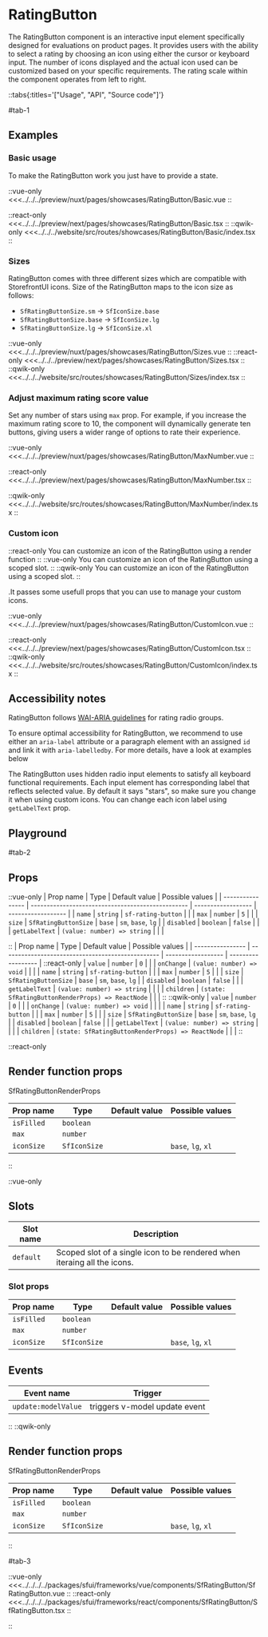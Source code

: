 # RatingButton

The RatingButton component is an interactive input element specifically designed for evaluations on product pages. It provides users with the ability to select a rating by choosing an icon using either the cursor or keyboard input. The number of icons displayed and the actual icon used can be customized based on your specific requirements. The rating scale within the component operates from left to right.

::tabs{:titles='["Usage", "API", "Source code"]'}

#tab-1

## Examples

### Basic usage

To make the RatingButton work you just have to provide a state.

<Showcase showcase-name="RatingButton/Basic" style="min-height:250px">

::vue-only
<<<../../../preview/nuxt/pages/showcases/RatingButton/Basic.vue
::

::react-only
<<<../../../preview/next/pages/showcases/RatingButton/Basic.tsx
::
::qwik-only
<<<../../../website/src/routes/showcases/RatingButton/Basic/index.tsx
::

</Showcase>

### Sizes

RatingButton comes with three different sizes which are compatible with StorefrontUI icons. Size of the RatingButton maps to the icon size as follows:

- `SfRatingButtonSize.sm` -> `SfIconSize.base`
- `SfRatingButtonSize.base` -> `SfIconSize.lg`
- `SfRatingButtonSize.lg` -> `SfIconSize.xl`

<Showcase showcase-name="RatingButton/Sizes" style="min-height:250px">

::vue-only
<<<../../../preview/nuxt/pages/showcases/RatingButton/Sizes.vue
::
::react-only
<<<../../../preview/next/pages/showcases/RatingButton/Sizes.tsx
::
::qwik-only
<<<../../../website/src/routes/showcases/RatingButton/Sizes/index.tsx
::

</Showcase>

### Adjust maximum rating score value

Set any number of stars using `max` prop. For example, if you increase the maximum rating score to 10, the component will dynamically generate ten buttons, giving users a wider range of options to rate their experience.

<Showcase showcase-name="RatingButton/MaxNumber" style="min-height:250px">

::vue-only
<<<../../../preview/nuxt/pages/showcases/RatingButton/MaxNumber.vue
::

::react-only
<<<../../../preview/next/pages/showcases/RatingButton/MaxNumber.tsx
::

::qwik-only
<<<../../../website/src/routes/showcases/RatingButton/MaxNumber/index.tsx
::

</Showcase>

### Custom icon

::react-only
You can customize an icon of the RatingButton using a render function
::
::vue-only
You can customize an icon of the RatingButton using a scoped slot.
::
::qwik-only
You can customize an icon of the RatingButton using a scoped slot.
::

.It passes some usefull props that you can use to manage your custom icons.

<Showcase showcase-name="RatingButton/CustomIcon" style="min-height:250px">

::vue-only
<<<../../../preview/nuxt/pages/showcases/RatingButton/CustomIcon.vue
::

::react-only
<<<../../../preview/next/pages/showcases/RatingButton/CustomIcon.tsx
::
::qwik-only
<<<../../../website/src/routes/showcases/RatingButton/CustomIcon/index.tsx
::
</Showcase>

## Accessibility notes

RatingButton follows [WAI-ARIA guidelines](https://www.w3.org/WAI/ARIA/apg/patterns/radio/examples/radio-rating/) for rating radio groups.

To ensure optimal accessibility for RatingButton, we recommend to use either an `aria-label` attribute or a paragraph element with an assigned `id` and link it with `aria-labelledby`. For more details, have a look at examples below

The RatingButton uses hidden radio input elements to satisfy all keyboard functional requirements. Each input element has corresponding label that reflects selected value. By default it says "stars", so make sure you change it when using custom icons. You can change each icon label using `getLabelText` prop.

## Playground

<Generate class="playground" />

#tab-2

## Props

::vue-only
| Prop name | Type | Default value | Possible values |
| ---------------- | ------------------------------------------------- | ------------------ | ------------------ |
| `name` | `string` | `sf-rating-button` | |
| `max` | `number` | `5` | |
| `size` | `SfRatingButtonSize` | `base` | `sm`, `base`, `lg` |
| `disabled` | `boolean` | `false` | |
| `getLabelText` | `(value: number) => string` | | |

::
| Prop name | Type | Default value | Possible values |
| ---------------- | ------------------------------------------------- | ------------------ | ------------------ |
::react-only
| `value` | `number` | `0` | |
| `onChange` | `(value: number) => void` | | |
| `name` | `string` | `sf-rating-button` | |
| `max` | `number` | `5` | |
| `size` | `SfRatingButtonSize` | `base` | `sm`, `base`, `lg` |
| `disabled` | `boolean` | `false` | |
| `getLabelText` | `(value: number) => string` | | |
| `children` | `(state: SfRatingButtonRenderProps) => ReactNode` | | |
::
::qwik-only
| `value` | `number` | `0` | |
| `onChange` | `(value: number) => void` | | |
| `name` | `string` | `sf-rating-button` | |
| `max` | `number` | `5` | |
| `size` | `SfRatingButtonSize` | `base` | `sm`, `base`, `lg` |
| `disabled` | `boolean` | `false` | |
| `getLabelText` | `(value: number) => string` | | |
| `children` | `(state: SfRatingButtonRenderProps) => ReactNode` | | |
::

::react-only

## Render function props

SfRatingButtonRenderProps

| Prop name  | Type         | Default value | Possible values    |
| ---------- | ------------ | ------------- | ------------------ |
| `isFilled` | `boolean`    |               |                    |
| `max`      | `number`     |               |                    |
| `iconSize` | `SfIconSize` |               | `base`, `lg`, `xl` |

::

::vue-only

## Slots

| Slot name | Description                                                              |
| --------- | ------------------------------------------------------------------------ |
| `default` | Scoped slot of a single icon to be rendered when iteraing all the icons. |

### Slot props

| Prop name  | Type         | Default value | Possible values    |
| ---------- | ------------ | ------------- | ------------------ |
| `isFilled` | `boolean`    |               |                    |
| `max`      | `number`     |               |                    |
| `iconSize` | `SfIconSize` |               | `base`, `lg`, `xl` |

## Events

| Event name          | Trigger                       |
| ------------------- | ----------------------------- |
| `update:modelValue` | triggers v-model update event |

::
::qwik-only

## Render function props

SfRatingButtonRenderProps

| Prop name  | Type         | Default value | Possible values    |
| ---------- | ------------ | ------------- | ------------------ |
| `isFilled` | `boolean`    |               |                    |
| `max`      | `number`     |               |                    |
| `iconSize` | `SfIconSize` |               | `base`, `lg`, `xl` |

::

#tab-3

::vue-only
<<<../../../../packages/sfui/frameworks/vue/components/SfRatingButton/SfRatingButton.vue
::
::react-only
<<<../../../../packages/sfui/frameworks/react/components/SfRatingButton/SfRatingButton.tsx
::

::
